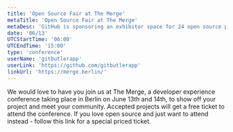 ```yaml
---
title: 'Open Source Fair at The Merge'
metaTitle: 'Open Source Fair at The Merge'
metaDesc: 'GitHub is sponsoring an exhibitor space for 24 open source projects. Apply with your project to get a free ticket and a slot to show off your project!'
date: '06/13'
UTCStartTime: '06:00'
UTCEndTime: '15:00'
type: 'conference'
userName: 'gitbutlerapp'
userLink: 'https://github.com/gitbutlerapp'
linkUrl: 'https://merge.berlin/'
---
```


We would love to have you join us at The Merge, a developer experience conference taking place in Berlin on June 13th and 14th, to show off your project and meet your community. Accepted projects will get a free ticket to attend the conference. If you love open source and just want to attend instead - follow this link for a special priced ticket.